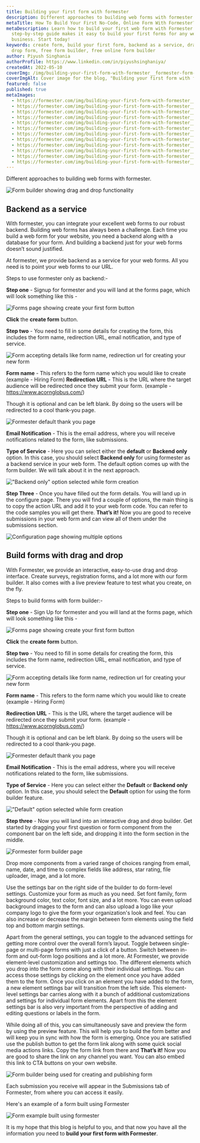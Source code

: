 ```yaml
---
title: Building your first form with formester
description: Different approaches to building web forms with formester
metaTitle: How To Build Your First No-Code, Online Form With Formester?
metaDescription: Learn how to build your first web form with Formester! Our
  step-by-step guide makes it easy to build your first forms for any website or
  business. Start today!
keywords: create form, build your first form, backend as a service, drag and
  drop form, free form builder, free online form builder
author: Piyush Singhania
authorProfile: https://www.linkedin.com/in/piyushsinghaniya/
createdAt: 2022-05-10
coverImg: /img/building-your-first-form-with-formester__formester-form-builder-background-cover.png
coverImgAlt: Cover image for the blog, "Building your first form with formester"
featured: false
published: true
metaImages:
  - https://formester.com/img/building-your-first-form-with-formester__formester-form-builder-background.png
  - https://formester.com/img/building-your-first-form-with-formester__formester-form-builder-background.png
  - https://formester.com/img/building-your-first-form-with-formester__form-details.png
  - https://formester.com/img/building-your-first-form-with-formester__thank-you.png
  - https://formester.com/img/building-your-first-form-with-formester__service-one-example.png
  - https://formester.com/img/building-your-first-form-with-formester__action-url.png
  - https://formester.com/img/building-your-first-form-with-formester__create-your-first-form.png
  - https://formester.com/img/building-your-first-form-with-formester__form-details.png
  - https://formester.com/img/building-your-first-form-with-formester__thank-you.png
  - https://formester.com/img/building-your-first-form-with-formester__builder.png
  - https://formester.com/img/building-your-first-form-with-formester__form-example.png
  - https://formester.com/img/building-your-first-form-with-formester__final-form.png
---
```

Different approaches to building web forms with formester.

![Form builder showing drag and drop functionality](/img/building-your-first-form-with-formester__formester-form-builder-background.png 'Form builder showing drag and drop functionality')

## Backend as a service

With formester, you can integrate your excellent web forms to our robust backend. Building web forms has always been a challenge. Each time you build a web form for your website, you need a backend along with a database for your form. And building a backend just for your web forms doesn’t sound justified.

At formester, we provide backend as a service for your web forms. All you need is to point your web forms to our URL.

Steps to use formester only as backend:-

**Step one** - Signup for formester and you will land at the forms page, which will look something like this -

![Forms page showing create your first form button](/img/building-your-first-form-with-formester__formester-form-builder-background.png 'Forms page showing create your first form button')

**Click** the **create form** button.

**Step two** - You need to fill in some details for creating the form, this includes the form name, redirection URL, email notification, and type of service.

![Form accepting details like form name, redirection url for creating your new form](/img/building-your-first-form-with-formester__form-details.png 'Form accepting details like form name, redirection url for creating your new form')

**Form name** - This refers to the form name which you would like to create\
(example - Hiring Form)
**Redirection URL** - This is the URL where the target audience will be redirected once they submit your form.
(example - <https://www.acornglobus.com/>)

Though it is optional and can be left blank. By doing so the users will be redirected to a cool thank-you page.

![Formester default thank you page](/img/building-your-first-form-with-formester__thank-you.png 'Formester default thank you page')

**Email Notification** - This is the email address, where you will receive notifications related to the form, like submissions.

**Type of Service** - Here you can select either the **default** or **Backend only** option. In this case, you should select **Backend only** for using formester as a backend service in your web form. The default option comes up with the form builder. We will talk about it in the next approach.

!["Backend only" option selected while form creation](/img/building-your-first-form-with-formester__service-one-example.png 'Backend only option selected while form creation')

**Step Three** - Once you have filled out the form details. You will land up in the configure page. There you will find a couple of options, the main thing is to copy the action URL and add it to your web form code. You can refer to the code samples you will get there. **That’s it!** Now you are good to receive submissions in your web form and can view all of them under the submissions section.

![Configuration page showing multiple options](/img/building-your-first-form-with-formester__action-url.png 'Configuration page showing multiple options')

## Build forms with drag and drop

With Formester, we provide an interactive, easy-to-use drag and drop interface. Create surveys, registration forms, and a lot more with our form builder. It also comes with a live preview feature to test what you create, on the fly.

Steps to build forms with form builder:-

**Step one** - Sign Up for formester and you will land at the forms page, which will look something like this -

![Forms page showing create your first form button](/img/building-your-first-form-with-formester__create-your-first-form.png 'Forms page showing create your first form button')

**Click** the **create form** button.

**Step two** - You need to fill in some details for creating the form, this includes the form name, redirection URL, email notification, and type of service.

![Form accepting details like form name, redirection url for creating your new form](/img/building-your-first-form-with-formester__form-details.png 'Form accepting details like form name, redirection url for creating your new form')

**Form name** - This refers to the form name which you would like to create\
(example - Hiring Form)

**Redirection URL** - This is the URL where the target audience will be redirected once they submit your form.
(example - <https://www.acornglobus.com/>)

Though it is optional and can be left blank. By doing so the users will be redirected to a cool thank-you page.

![Formester default thank you page](/img/building-your-first-form-with-formester__thank-you.png 'Formester default thank you page')

**Email Notification** - This is the email address, where you will receive notifications related to the form, like submissions.

**Type of Service** - Here you can select either the **Default** or **Backend only** option. In this case, you should select the **Default** option for using the form builder feature.

!["Default" option selected while form creation](/img/building-your-first-form-with-formester__service-two-example.png 'Default option selected while form creation')

**Step three** - Now you will land into an interactive drag and drop builder. Get started by dragging your first question or form component from the component bar on the left side, and dropping it into the form section in the middle.

![Formester form builder page](/img/building-your-first-form-with-formester__builder.png 'Formester form builder page')

Drop more components from a varied range of choices ranging from email, name, date, and time to complex fields like address, star rating, file uploader, image, and a lot more.

Use the settings bar on the right side of the builder to do form-level settings. Customize your form as much as you need. Set font family, form background color, text color, font size, and a lot more.
You can even upload background images to the form and can also upload a logo like your company logo to give the form your organization's look and feel.
You can also increase or decrease the margin between form elements using the field top and bottom margin settings.

Apart from the general settings, you can toggle to the advanced settings for getting more control over the overall form’s layout. Toggle between single-page or multi-page forms with just a click of a button.
Switch between in-form and out-form logo positions and a lot more.
At Formester, we provide element-level customization and settings too. The different elements which you drop into the form come along with their individual settings. You can access those settings by clicking on the element once you have added them to the form. Once you click on an element you have added to the form, a new element settings bar will transition from the left side. This element-level settings bar carries along with it a bunch of additional customizations and settings for individual form elements. Apart from this the element settings bar is also very important from the perspective of adding and editing questions or labels in the form.

While doing all of this, you can simultaneously save and preview the form by using the preview feature. This will help you to build the form better and will keep you in sync with how the form is emerging.
Once you are satisfied use the publish button to get the form link along with some quick social media actions links. Copy the form link from there and **That’s it!** Now you are good to share the link on any channel you want. You can also embed this link to CTA buttons on your own website.

![Form builder being used for creating and publishing form](/img/building-your-first-form-with-formester__form-example.png 'Form builder being used for creating and publishing form')

Each submission you receive will appear in the Submissions tab of Formester, from where you can access it easily.

Here's an example of a form built using Formester

![Form example built using formester](/img/building-your-first-form-with-formester__final-form.png 'Form example built using formester')

It is my hope that this blog is helpful to you, and that now you have all the information you need to **build your first form with Formester**.
